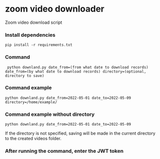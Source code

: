 # zoom video downloader

Zoom video download script

### Install dependencies

```
pip install -r requirements.txt
```

### Command

```
 python downland.py date_from=(from what date to download records) date_from=(by what date to download records) directory=(optional, directory to save)
```
### Command example
```
python downland.py date_from=2022-05-01 date_to=2022-05-09 directory=/home/example/
```

###  Command example without directory
```
python downland.py date_from=2022-05-01 date_to=2022-05-09
```
If the directory is not specified, saving will be made in the current directory to the created videos folder.

### After running the command, enter the JWT token